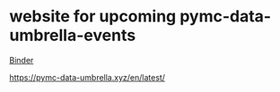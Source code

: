 # website for upcoming pymc-data-umbrella-events

[Binder](https://mybinder.org/v2/gh/pymc-devs/pymc-sandbox/sprint?urlpath=git-pull%3Frepo%3Dhttps%253A%252F%252Fgithub.com%252Fpymc-devs%252Fpymc-data-umbrella%26urlpath%3Dlab%252Ftree%252Fpymc-data-umbrella%252F%26branch%3Dmain)

https://pymc-data-umbrella.xyz/en/latest/
